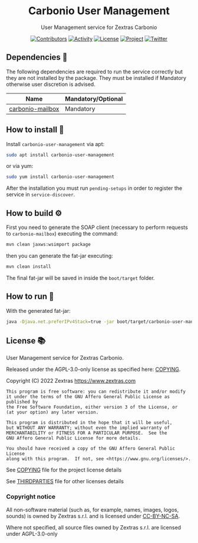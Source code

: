 <!--
SPDX-FileCopyrightText: 2022 Zextras <https://www.zextras.com>

SPDX-License-Identifier: AGPL-3.0-only
-->

<div align="center">
  <h1>Carbonio User Management</h1>
</div>

<div align="center">

User Management service for Zextras Carbonio

[![Contributors][contributors-badge]][contributors]
[![Activity][activity-badge]][activity]
[![License][license-badge]](COPYING)
[![Project][project-badge]][project]
[![Twitter][twitter-badge]][twitter]

</div>

## Dependencies 🔗

The following dependencies are required to run the service correctly but they are not installed by the package.
They must be installed if Mandatory otherwise user discretion is advised.

| Name                 | Mandatory/Optional |
|----------------------|--------------------|
| [carbonio-mailbox](https://github.com/Zextras/carbonio-mailbox) | Mandatory |

## How to install 🏁

Install `carbonio-user-management` via apt:

```bash
sudo apt install carbonio-user-management
```

or via yum:

```bash
sudo yum install carbonio-user-management
```

After the installation you must run `pending-setups` in order to register the service
in `service-discover`.

## How to build ⚙

First you need to generate the SOAP client (necessary to perform requests to `carbonio-mailbox`)
executing the command:

```bash
mvn clean jaxws:wsimport package
```

then you can generate the fat-jar executing:

```bash
mvn clean install
```

The final fat-jar will be saved in inside the `boot/target` folder.

## How to run 🚀

With the generated fat-jar:

```bash
java -Djava.net.preferIPv4Stack=true -jar boot/target/carbonio-user-management-*-jar-with-dependencies.jar
```

## License 📚

User Management service for Zextras Carbonio.

Released under the AGPL-3.0-only license as specified here: [COPYING](COPYING).

Copyright (C) 2022 Zextras <https://www.zextras.com>

    This program is free software: you can redistribute it and/or modify
    it under the terms of the GNU Affero General Public License as published by
    the Free Software Foundation, either version 3 of the License, or
    (at your option) any later version.

    This program is distributed in the hope that it will be useful,
    but WITHOUT ANY WARRANTY; without even the implied warranty of
    MERCHANTABILITY or FITNESS FOR A PARTICULAR PURPOSE.  See the
    GNU Affero General Public License for more details.

    You should have received a copy of the GNU Affero General Public License
    along with this program.  If not, see <https://www.gnu.org/licenses/>.

See [COPYING](COPYING) file for the project license details

See [THIRDPARTIES](THIRDPARTIES) file for other licenses details

### Copyright notice

All non-software material (such as, for example, names, images, logos, sounds) is owned by Zextras
s.r.l. and is licensed under [CC-BY-NC-SA](https://creativecommons.org/licenses/by-nc-sa/4.0/).

Where not specified, all source files owned by Zextras s.r.l. are licensed under AGPL-3.0-only


[contributors-badge]: https://img.shields.io/github/contributors/zextras/carbonio-files-ce "Contributors"

[contributors]: https://github.com/zextras/carbonio-files-ce/graphs/contributors "Contributors"

[activity-badge]: https://img.shields.io/github/commit-activity/m/zextras/carbonio-files-ce "Activity"

[activity]: https://github.com/zextras/carbonio-files-ce/pulse "Activity"

[license-badge]: https://img.shields.io/badge/license-AGPL%203-green "License AGPL 3"

[project-badge]: https://img.shields.io/badge/project-carbonio-informational "Project Carbonio"

[project]: https://www.zextras.com/carbonio/ "Project Carbonio"

[twitter-badge]: https://img.shields.io/twitter/follow/zextras?style=social&logo=twitter "Follow on Twitter"

[twitter]: https://twitter.com/intent/follow?screen_name=zextras "Follow Zextras on Twitter"